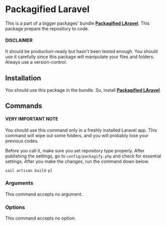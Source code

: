 # Packagified Laravel

This is a part of a bigger packages' bundle [**Packagified LAravel**](https://github.com/bulentAkgul/packagified-laravel). This package prepare the repository to code.

#### DISCLAIMER
It should be production-ready but hasn't been tested enough. You should use it carefully since this package will manipulate your files and folders. Always use a version-control.

## Installation
You should use this package in the bundle. So, install [**Packagified LAravel**](https://github.com/bulentAkgul/packagified-laravel).

## Commands

#### VERY IMPORTANT NOTE
You should use this command only in a freshly installed Laravel app. This command will wipe out some folders, and you will probably lose your previous codes.

Before you call it, make sure you set repository type properly. After publishing the settings, go to `config/packagify.php` and check for essential settings. After you make the changes, run the command down below.

```
sail artisan build-pl
```

### Arguments
This command accepts no argument.

### Options
This command accepts no option.
